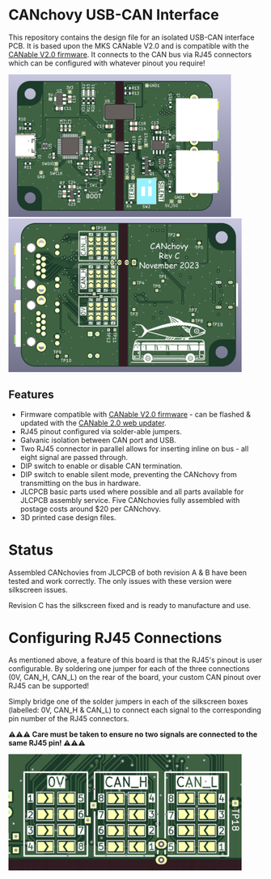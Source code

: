 # CANchovy USB-CAN Interface

This repository contains the design file for an isolated USB-CAN interface PCB. It is based upon the MKS CANable V2.0 and is compatible with the [CANable V2.0 firmware](https://github.com/normaldotcom/canable2-fw). It connects to the CAN bus via RJ45 connectors which can be configured with whatever pinout you require!


<img src="Images\PCB-Top.png" alt="PCB-Top" style="zoom: 43%;" />

<img src="Images\PCB-Bottom.png" alt="PCB-Top" style="zoom: 45%;" />

## Features

* Firmware compatible with [CANable V2.0 firmware](https://github.com/normaldotcom/canable2-fw) - can be flashed & updated with the [CANable 2.0 web updater](https://canable.io/updater/canable2.html).
* RJ45 pinout configured via solder-able jumpers.
* Galvanic isolation between CAN port and USB.
* Two RJ45 connector in parallel allows for inserting inline on bus - all eight signal are passed through.
* DIP switch to enable or disable CAN termination.
* DIP switch to enable silent mode, preventing the CANchovy from transmitting on the bus in hardware.
* JLCPCB basic parts used where possible and all parts available for JLCPCB assembly service. Five CANchovies fully assembled with postage costs around $20 per CANchovy.
* 3D printed case design files.

# Status

Assembled CANchovies from JLCPCB of both revision A & B have been tested and work correctly. The only issues with these version were silkscreen issues.

Revision C has the silkscreen fixed and is ready to manufacture and use.

# Configuring RJ45 Connections

As mentioned above, a feature of this board is that the RJ45's pinout is user configurable. By soldering one jumper for each of the three connections (0V, CAN_H, CAN_L) on the rear of the board, your custom CAN pinout over RJ45 can be supported!

Simply bridge one of the solder jumpers in each of the silkscreen boxes (labelled: 0V, CAN_H & CAN_L) to connect each signal to the corresponding pin number of the RJ45 connectors.

__⚠⚠⚠ Care must be taken to ensure no two signals are connected to the same RJ45 pin! ⚠⚠⚠__

<img src="Images\PinMapping.png" alt="PCB-Top" style="zoom: 45%;" />
